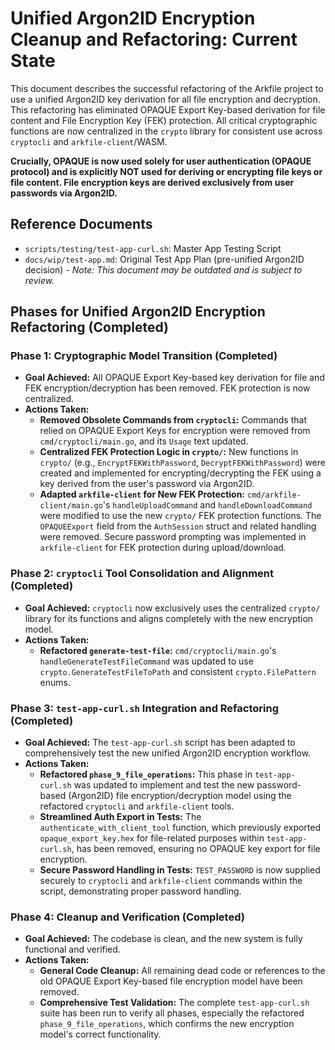 # Unified Argon2ID Encryption Cleanup and Refactoring: Current State

This document describes the successful refactoring of the Arkfile project to use a unified Argon2ID key derivation for all file encryption and decryption. This refactoring has eliminated OPAQUE Export Key-based derivation for file content and File Encryption Key (FEK) protection. All critical cryptographic functions are now centralized in the `crypto` library for consistent use across `cryptocli` and `arkfile-client`/WASM.

**Crucially, OPAQUE is now used solely for user authentication (OPAQUE protocol) and is explicitly NOT used for deriving or encrypting file keys or file content. File encryption keys are derived exclusively from user passwords via Argon2ID.**

## Reference Documents

*   `scripts/testing/test-app-curl.sh`: Master App Testing Script
*   `docs/wip/test-app.md`: Original Test App Plan (pre-unified Argon2ID decision) - *Note: This document may be outdated and is subject to review.*

## Phases for Unified Argon2ID Encryption Refactoring (Completed)

### Phase 1: Cryptographic Model Transition (Completed)

*   **Goal Achieved:** All OPAQUE Export Key-based key derivation for file and FEK encryption/decryption has been removed. FEK protection is now centralized.
*   **Actions Taken:**
    *   **Removed Obsolete Commands from `cryptocli`:** Commands that relied on OPAQUE Export Keys for encryption were removed from `cmd/cryptocli/main.go`, and its `Usage` text updated.
    *   **Centralized FEK Protection Logic in `crypto/`:** New functions in `crypto/` (e.g., `EncryptFEKWithPassword`, `DecryptFEKWithPassword`) were created and implemented for encrypting/decrypting the FEK using a key derived from the user's password via Argon2ID.
    *   **Adapted `arkfile-client` for New FEK Protection:** `cmd/arkfile-client/main.go`'s `handleUploadCommand` and `handleDownloadCommand` were modified to use the new `crypto/` FEK protection functions. The `OPAQUEExport` field from the `AuthSession` struct and related handling were removed. Secure password prompting was implemented in `arkfile-client` for FEK protection during upload/download.

### Phase 2: `cryptocli` Tool Consolidation and Alignment (Completed)

*   **Goal Achieved:** `cryptocli` now exclusively uses the centralized `crypto/` library for its functions and aligns completely with the new encryption model.
*   **Actions Taken:**
    *   **Refactored `generate-test-file`:** `cmd/cryptocli/main.go`'s `handleGenerateTestFileCommand` was updated to use `crypto.GenerateTestFileToPath` and consistent `crypto.FilePattern` enums.

### Phase 3: `test-app-curl.sh` Integration and Refactoring (Completed)

*   **Goal Achieved:** The `test-app-curl.sh` script has been adapted to comprehensively test the new unified Argon2ID encryption workflow.
*   **Actions Taken:**
    *   **Refactored `phase_9_file_operations`:** This phase in `test-app-curl.sh` was updated to implement and test the new password-based (Argon2ID) file encryption/decryption model using the refactored `cryptocli` and `arkfile-client` tools.
    *   **Streamlined Auth Export in Tests:** The `authenticate_with_client_tool` function, which previously exported `opaque_export_key.hex` for file-related purposes within `test-app-curl.sh`, has been removed, ensuring no OPAQUE key export for file encryption.
    *   **Secure Password Handling in Tests:** `TEST_PASSWORD` is now supplied securely to `cryptocli` and `arkfile-client` commands within the script, demonstrating proper password handling.

### Phase 4: Cleanup and Verification (Completed)

*   **Goal Achieved:** The codebase is clean, and the new system is fully functional and verified.
*   **Actions Taken:**
    *   **General Code Cleanup:** All remaining dead code or references to the old OPAQUE Export Key-based file encryption model have been removed.
    *   **Comprehensive Test Validation:** The complete `test-app-curl.sh` suite has been run to verify all phases, especially the refactored `phase_9_file_operations`, which confirms the new encryption model's correct functionality.
